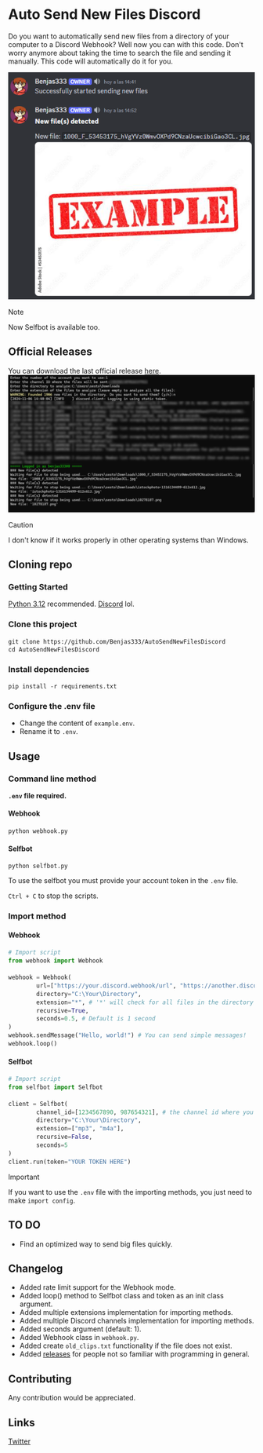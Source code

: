 # Auto Send New Files Discord
Do you want to automatically send new files from a directory of your computer to a Discord Webhook? Well now you can with this code. Don't worry anymore about taking the time to search the file and sending it manually. This code will automatically do it for you.

![](assets/discordExample.png)
> [!NOTE]
> Now Selfbot is available too.

## Official Releases
You can download the last official release [here](https://github.com/Benjas333/AutoSendNewFilesDiscord/releases/tag/v2.1.1).
![](assets/terminalExample.png)
> [!CAUTION]
> I don't know if it works properly in other operating systems than Windows.

## Cloning repo
### Getting Started
[Python 3.12](https://www.python.org/downloads/) recommended.
[Discord](https://discord.com/) lol.

### Clone this project
```
git clone https://github.com/Benjas333/AutoSendNewFilesDiscord
cd AutoSendNewFilesDiscord
```

### Install dependencies
```
pip install -r requirements.txt
```

### Configure the .env file
- Change the content of `example.env`.
- Rename it to `.env`.

## Usage
### Command line method
**`.env` file required.**

#### Webhook
```
python webhook.py
```

#### Selfbot
```
python selfbot.py
```
To use the selfbot you must provide your account token in the `.env` file.

`Ctrl + C` to stop the scripts.

### Import method
#### Webhook
```python
# Import script
from webhook import Webhook

webhook = Webhook(
        url=["https://your.discord.webhook/url", "https://another.discord.webhook/url"], # Set webhook url
        directory="C:\Your\Directory",
        extension="*", # '*' will check for all files in the directory
        recursive=True,
        seconds=0.5, # Default is 1 second
)
webhook.sendMessage("Hello, world!") # You can send simple messages!
webhook.loop()
```

#### Selfbot
```python
# Import script
from selfbot import Selfbot

client = Selfbot(
        channel_id=[1234567890, 987654321], # the channel id where you want to send the files
        directory="C:\Your\Directory",
        extension=["mp3", "m4a"],
        recursive=False,
        seconds=5
)
client.run(token="YOUR TOKEN HERE")
```
> [!IMPORTANT]
> If you want to use the `.env` file with the importing methods, you just need to make `import config`.

## TO DO
- Find an optimized way to send big files quickly.

## Changelog
- Added rate limit support for the Webhook mode.
- Added loop() method to Selfbot class and token as an init class argument.
- Added multiple extensions implementation for importing methods.
- Added multiple Discord channels implementation for importing methods.
- Added seconds argument (default: 1).
- Added Webhook class in `webhook.py`.
- Added create `old_clips.txt` functionality if the file does not exist. 
- Added [releases](https://github.com/Benjas333/AutoSendNewFilesDiscord/releases) for people not so familiar with programming in general.

## Contributing
Any contribution would be appreciated.

## Links
[Twitter](https://twitter.com/ElBenjas333)
